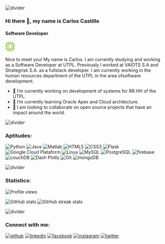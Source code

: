 ![divider](https://user-images.githubusercontent.com/38107722/137821462-186b7b20-d192-4097-b8b5-8a7e60ec52d0.jpg)

### Hi there 👋, my name is Carlos Castillo
#### Software Developer 
<a href='https://docs.github.com/en/developers'><img src='https://raw.githubusercontent.com/acervenky/animated-github-badges/master/assets/devbadge.gif' width='30' height='30'></a> 

Nice to meet you! My name is Carlos. I am currently studying and working as a Software Developer at UTPL. Previously I worked at VAIOTS S.A and Strategrisk S.A. as a fullstack developer. I am currently working in the human resources department of the UTPL in the area of ​​software development.

- 🔭 I’m currently working on development of systems for RR.HH of the UTPL. 
- 🌱 I’m currently learning Oracle Apex and Cloud architecture. 
- 👯 I am looking to collaborate on open source projects that have an impact around the world.

![divider](https://user-images.githubusercontent.com/38107722/137821413-1150bf5f-ebf7-4460-b509-c622127ef725.jpg)

### Aptitudes:
<img src="https://upload.wikimedia.org/wikipedia/commons/thumb/c/c3/Python-logo-notext.svg/1200px-Python-logo-notext.svg.png" style="width: 45px;" title="Python">              <img src="https://picodotdev.github.io/blog-bitix/assets/images/structured-data/java-750.png" style="width: 30px;" title="Java">            <img src="https://upload.wikimedia.org/wikipedia/commons/thumb/2/21/Matlab_Logo.png/240px-Matlab_Logo.png" style="width: 50px;" title="Matlab">            <img src="https://upload.wikimedia.org/wikipedia/commons/thumb/6/61/HTML5_logo_and_wordmark.svg/1200px-HTML5_logo_and_wordmark.svg.png" style="width: 50px;" title="HTML5">           <img src="https://programarfacil.com/wp-content/uploads/2015/06/css3.png" style="width: 50px;" title="CSS3">            <img src="https://blog.tiraquelibras.com/wp-content/uploads/2019/08/Flask.png" title="Flask" style="width: 70px;">            <img src="https://cloudfront-us-east-1.images.arcpublishing.com/eluniverso/UGG27TNQ7FDVJHYTZRY55BPQT4.jpg" style="width: 70px;" title="Google Cloud Plataform">           <img src="https://www.redhat.com/cms/managed-files/styles/xlarge/s3/tux-327x360.png?itok=puszajU_" title="Linux" style="width: 40px;">            <img src="https://d1.awsstatic.com/asset-repository/products/amazon-rds/1024px-MySQL.ff87215b43fd7292af172e2a5d9b844217262571.png" title="MySQL" style="width: 80px;">           <img src="https://live.mrf.io/statics/i/ps/www.muylinux.com/wp-content/uploads/2017/10/postgresql.png?width=1200&enable=upscale" title="PostgreSQL" style="width: 80px;">           <img src="https://encrypted-tbn0.gstatic.com/images?q=tbn:ANd9GcT9G-TGX1AQM4dXJoVa0577IbgDdo7N5w4NcG6FPHIrqC3zax3QYhbmMayk2CQEe3F_ee0&usqp=CAU" title="firebase" style="width: 50px;">            <img src="https://upload.wikimedia.org/wikipedia/commons/thumb/7/72/Apache_CouchDB_logo.svg/2027px-Apache_CouchDB_logo.svg.png" title="couchDB" style="width: 45px;">             <img src="https://encrypted-tbn0.gstatic.com/images?q=tbn:ANd9GcRbAv_1oruFnK5S-AUSqKcRrpziHk8VQ1I1ujnTXccysijk5j7XBxPfdGXSUl04bkI3KNY&usqp=CAU" title="Dash Plotly" style="width: 120px;">           <img src="https://jartigag.xyz/assets/images/posts/git.png" title="Git" style="width: 40px;">            <img src="https://encrypted-tbn0.gstatic.com/images?q=tbn:ANd9GcQ56SC2UgOz51xrkV_GPiWM-cLUeQwvvtA7uV0ybDDTU610Jswy-nu4Ksgmw8ILNWMLFbw&usqp=CAU_" title="mongoDB" style="width: 90px;">



![divider](https://user-images.githubusercontent.com/38107722/137821413-1150bf5f-ebf7-4460-b509-c622127ef725.jpg)

### Statistics:
![Profile views](https://gpvc.arturio.dev/CarlosCastillo10)  

![GitHub stats](https://github-readme-stats.vercel.app/api?username=CarlosCastillo10&count_private=true&show_icons=true&theme=calm)  ![GitHub streak stats](https://github-readme-streak-stats.herokuapp.com/?user=CarlosCastillo10)  

![divider](https://user-images.githubusercontent.com/38107722/137821413-1150bf5f-ebf7-4460-b509-c622127ef725.jpg)

### Connect with me:
[<img src='https://cdn.jsdelivr.net/npm/simple-icons@3.0.1/icons/github.svg' alt='github' height='20'>](https://github.com/CarlosCastillo10)  [<img src='https://cdn.jsdelivr.net/npm/simple-icons@3.0.1/icons/linkedin.svg' alt='linkedin' height='20'>](https://www.linkedin.com/in/carlos-castillo-10/)  [<img src='https://cdn.jsdelivr.net/npm/simple-icons@3.0.1/icons/facebook.svg' alt='facebook' height='20'>](https://www.facebook.com/CarlosCastillo0)  [<img src='https://cdn.jsdelivr.net/npm/simple-icons@3.0.1/icons/instagram.svg' alt='instagram' height='20'>](https://www.instagram.com/carloscasti10/)  [<img src='https://cdn.jsdelivr.net/npm/simple-icons@3.0.1/icons/twitter.svg' alt='twitter' height='20'>](https://twitter.com/CCastillo2407)  
